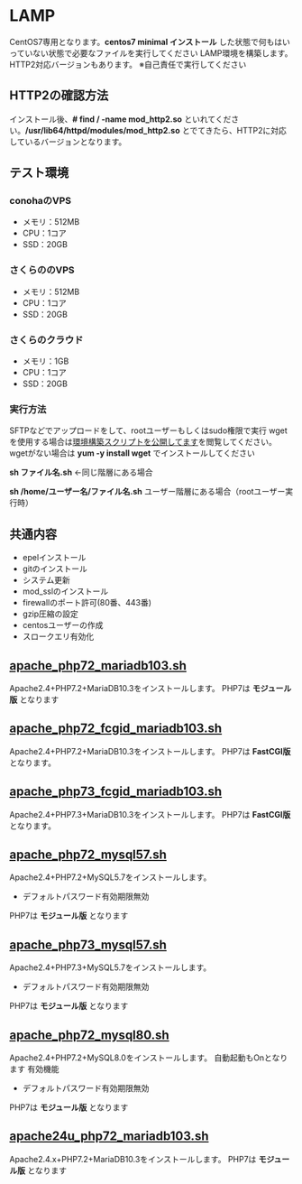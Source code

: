 # LAMP
CentOS7専用となります。**centos7 minimal インストール** した状態で何もはいっていない状態で必要なファイルを実行してください
LAMP環境を構築します。HTTP2対応バージョンもあります。
※自己責任で実行してください

## HTTP2の確認方法
インストール後、**# find / -name mod_http2.so** といれてください。**/usr/lib64/httpd/modules/mod_http2.so** とでてきたら、HTTP2に対応しているバージョンとなります。

## テスト環境
### conohaのVPS
* メモリ：512MB
* CPU：1コア
* SSD：20GB

### さくらののVPS
* メモリ：512MB
* CPU：1コア
* SSD：20GB

### さくらのクラウド
* メモリ：1GB
* CPU：1コア
* SSD：20GB

### 実行方法
SFTPなどでアップロードをして、rootユーザーもしくはsudo権限で実行
wgetを使用する場合は[環境構築スクリプトを公開してます](https://www.logw.jp/cloudserver/8886.html)を閲覧してください。
wgetがない場合は **yum -y install wget** でインストールしてください

**sh ファイル名.sh** ←同じ階層にある場合

**sh /home/ユーザー名/ファイル名.sh** ユーザー階層にある場合（rootユーザー実行時）

## 共通内容
* epelインストール
* gitのインストール
* システム更新
* mod_sslのインストール
* firewallのポート許可(80番、443番)
* gzip圧縮の設定
* centosユーザーの作成
* スロークエリ有効化


## [apache_php72_mariadb103.sh](https://github.com/site-lab/lamp/blob/master/apache_php72_mariadb103.sh)
Apache2.4+PHP7.2+MariaDB10.3をインストールします。
PHP7は **モジュール版** となります

## [apache_php72_fcgid_mariadb103.sh](https://github.com/site-lab/lamp/blob/master/apache_php72_fcgid_mariadb103.sh)
Apache2.4+PHP7.2+MariaDB10.3をインストールします。
PHP7は **FastCGI版** となります。

## [apache_php73_fcgid_mariadb103.sh](https://github.com/site-lab/lamp/blob/master/apache_php73_fcgid_mariadb103.sh)
Apache2.4+PHP7.3+MariaDB10.3をインストールします。
PHP7は **FastCGI版** となります。



## [apache_php72_mysql57.sh](https://github.com/site-lab/lamp/blob/master/apache_php72_mysql57.sh)
Apache2.4+PHP7.2+MySQL5.7をインストールします。
* デフォルトパスワード有効期限無効

PHP7は **モジュール版** となります

## [apache_php73_mysql57.sh](https://github.com/site-lab/lamp/blob/master/apache_php73_mysql57.sh)
Apache2.4+PHP7.3+MySQL5.7をインストールします。
* デフォルトパスワード有効期限無効

PHP7は **モジュール版** となります


## [apache_php72_mysql80.sh](https://github.com/site-lab/lamp/blob/master/apache_php72_mysql80.sh)
Apache2.4+PHP7.2+MySQL8.0をインストールします。
自動起動もOnとなります
有効機能
* デフォルトパスワード有効期限無効

PHP7は **モジュール版** となります

## [apache24u_php72_mariadb103.sh](https://github.com/site-lab/lamp/blob/master/apache24_php72_mariadb103.sh)
Apache2.4.x+PHP7.2+MariaDB10.3をインストールします。
PHP7は **モジュール版** となります
